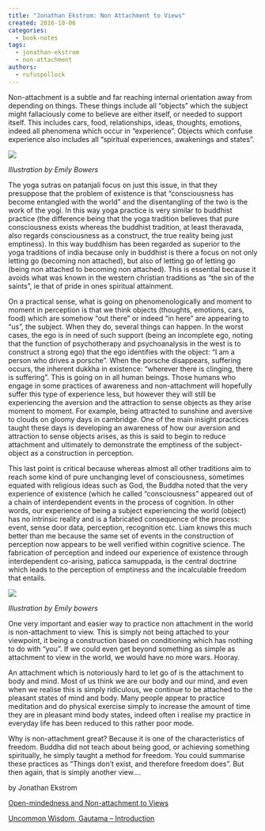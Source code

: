 ```yaml
---
title: "Jonathan Ekstrom: Non Attachment to Views"
created: 2016-10-06
categories: 
  - book-notes
tags: 
  - jonathan-ekstrom
  - non-attachment
authors: 
  - rufuspollock
---
```


Non-attachment is a subtle and far reaching internal orientation away from depending on things. These things include all “objects” which the subject might fallaciously come to believe are either itself, or needed to support itself. This includes cars, food, relationships, ideas, thoughts, emotions, indeed all phenomena which occur in “experience”. Objects which confuse experience also includes all “spiritual experiences, awakenings and states”.

![](/assets/images/eye.png)

_Illustration by Emily Bowers_

The yoga sutras on patanjali focus on just this issue, in that they presuppose that the problem of existence is that “consciousness has become entangled with the world” and the disentangling of the two is the work of the yogi. In this way yoga practice is very similar to buddhist practice (the difference being that the yoga tradition believes that pure consciousness exists whereas the buddhist tradition, at least theravada, also regards consciousness as a construct, the true reality being just emptiness). In this way buddhism has been regarded as superior to the yoga traditions of india because only in buddhist is there a focus on not only letting go (becoming non attached), but also of letting go of letting go (being non attached to becoming non attached). This is essential because it avoids what was known in the western christian traditions as “the sin of the saints”, ie that of pride in ones spiritual attainment.

On a practical sense, what is going on phenomenologically and moment to moment in perception is that we think objects (thoughts, emotions, cars, food) which are somehow “out there” or indeed “in here” are appearing to “us”, the subject. When they do, several things can happen. In the worst cases, the ego is in need of such support (being an incomplete ego, noting that the function of psychotherapy and psychoanalysis in the west is to construct a strong ego) that the ego identifies with the object: “I am a person who drives a porsche”. When the porsche disappears, suffering occurs, the inherent dukkha in existence: “wherever there is clinging, there is suffering”. This is going on in all human beings. Those humans who engage in some practices of awareness and non-attachment will hopefully suffer this type of experience less, but however they will still be experiencing the aversion and the attraction to sense objects as they arise moment to moment. For example, being attracted to sunshine and aversive to clouds on gloomy days in cambridge. One of the main insight practices taught these days is developing an awareness of how our aversion and attraction to sense objects arises, as this is said to begin to reduce attachment and ultimately to demonstrate the emptiness of the subject-object as a construction in perception.

This last point is critical because whereas almost all other traditions aim to reach some kind of pure unchanging level of consciousness, sometimes equated with religious ideas such as God, the Buddha noted that the very experience of existence (which he called “consciousness” appeared out of a chain of interdependent events in the process of cognition. In other words, our experience of being a subject experiencing the world (object) has no intrinsic reality and is a fabricated consequence of the process: event, sense door data, perception, recognition etc. Liam knows this much better than me because the same set of events in the construction of perception now appears to be well verified within cognitive science. The fabrication of perception and indeed our experience of existence through interdependent co-arising, paticca samuppada, is the central doctrine which leads to the perception of emptiness and the incalculable freedom that entails.

![](/assets/images/attachment.png)

_Illustration by Emily bowers_

One very important and easier way to practice non attachment in the world is non-attachment to view. This is simply not being attached to your viewpoint, it being a construction based on conditioning which has nothing to do with “you”. If we could even get beyond something as simple as attachment to view in the world, we would have no more wars. Hooray.

An attachment which is notoriously hard to let go of is the attachment to body and mind. Most of us think we are our body and our mind, and even when we realise this is simply ridiculous, we continue to be attached to the pleasant states of mind and body. Many people appear to practice meditation and do physical exercise simply to increase the amount of time they are in pleasant mind body states, indeed often i realise my practice in everyday life has been reduced to this rather poor mode.

Why is non-attachment great? Because it is one of the characteristics of freedom. Buddha did not teach about being good, or achieving something spiritually, he simply taught a method for freedom. You could summarise these practices as “Things don’t exist, and therefore freedom does”. But then again, that is simply another view….

by Jonathan Ekstrom

[Open-mindedness and Non-attachment to Views](https://lifeitself.org/2016/10/20/open-mindedness-and-non-attachment-to-views/)

[Uncommon Wisdom, Gautama – Introduction](https://lifeitself.org/2016/10/23/my-introduction-to-gautamas-uncommon-wisdom/)
